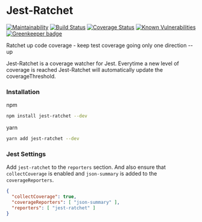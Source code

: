 # Jest-Ratchet

[![Maintainability](https://api.codeclimate.com/v1/badges/dcf0bf468746ec3dc221/maintainability)](https://codeclimate.com/github/markis/jest-ratchet/maintainability)
[![Build Status](https://travis-ci.org/markis/jest-ratchet.svg?branch=master)](https://travis-ci.org/markis/jest-ratchet)
[![Coverage Status](https://coveralls.io/repos/github/markis/jest-ratchet/badge.svg?branch=master)](https://coveralls.io/github/markis/jest-ratchet?branch=master)
[![Known Vulnerabilities](https://snyk.io/test/github/markis/jest-ratchet/badge.svg?targetFile=package.json)](https://snyk.io/test/github/markis/jest-ratchet?targetFile=package.json)
[![Greenkeeper badge](https://badges.greenkeeper.io/markis/jest-ratchet.svg)](https://greenkeeper.io/)

Ratchet up code coverage - keep test coverage going only one direction -- up

Jest-Ratchet is a coverage watcher for Jest.  Everytime a new level of coverage is reached Jest-Ratchet will automatically update the coverageThreshold.

### Installation

npm
``` bash
npm install jest-ratchet --dev
```

yarn
``` bash
yarn add jest-ratchet --dev
```

### Jest Settings

Add `jest-ratchet` to the `reporters` section.  And also ensure that `collectCoverage` is enabled and `json-summary` is added to the `coverageReporters`.

```json
{
  "collectCoverage": true,
  "coverageReporters": [ "json-summary" ],
  "reporters": [ "jest-ratchet" ]
}
```
